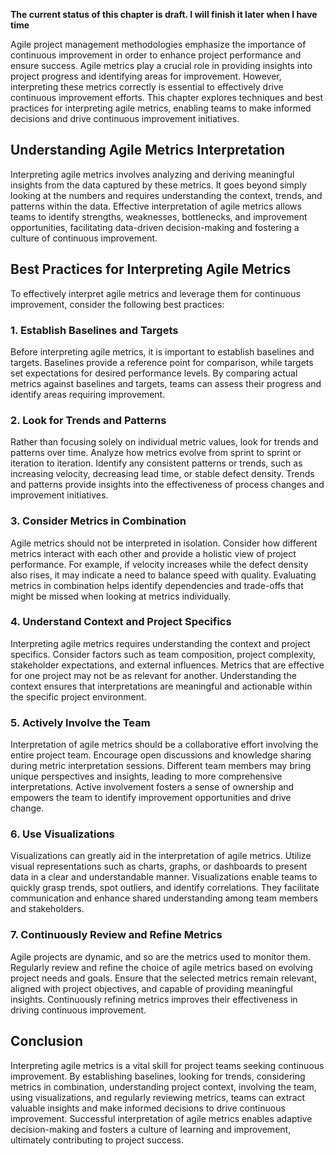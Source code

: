 **The current status of this chapter is draft. I will finish it later when I have time**

Agile project management methodologies emphasize the importance of continuous improvement in order to enhance project performance and ensure success. Agile metrics play a crucial role in providing insights into project progress and identifying areas for improvement. However, interpreting these metrics correctly is essential to effectively drive continuous improvement efforts. This chapter explores techniques and best practices for interpreting agile metrics, enabling teams to make informed decisions and drive continuous improvement initiatives.

**Understanding Agile Metrics Interpretation**
----------------------------------------------

Interpreting agile metrics involves analyzing and deriving meaningful insights from the data captured by these metrics. It goes beyond simply looking at the numbers and requires understanding the context, trends, and patterns within the data. Effective interpretation of agile metrics allows teams to identify strengths, weaknesses, bottlenecks, and improvement opportunities, facilitating data-driven decision-making and fostering a culture of continuous improvement.

**Best Practices for Interpreting Agile Metrics**
-------------------------------------------------

To effectively interpret agile metrics and leverage them for continuous improvement, consider the following best practices:

### **1. Establish Baselines and Targets**

Before interpreting agile metrics, it is important to establish baselines and targets. Baselines provide a reference point for comparison, while targets set expectations for desired performance levels. By comparing actual metrics against baselines and targets, teams can assess their progress and identify areas requiring improvement.

### **2. Look for Trends and Patterns**

Rather than focusing solely on individual metric values, look for trends and patterns over time. Analyze how metrics evolve from sprint to sprint or iteration to iteration. Identify any consistent patterns or trends, such as increasing velocity, decreasing lead time, or stable defect density. Trends and patterns provide insights into the effectiveness of process changes and improvement initiatives.

### **3. Consider Metrics in Combination**

Agile metrics should not be interpreted in isolation. Consider how different metrics interact with each other and provide a holistic view of project performance. For example, if velocity increases while the defect density also rises, it may indicate a need to balance speed with quality. Evaluating metrics in combination helps identify dependencies and trade-offs that might be missed when looking at metrics individually.

### **4. Understand Context and Project Specifics**

Interpreting agile metrics requires understanding the context and project specifics. Consider factors such as team composition, project complexity, stakeholder expectations, and external influences. Metrics that are effective for one project may not be as relevant for another. Understanding the context ensures that interpretations are meaningful and actionable within the specific project environment.

### **5. Actively Involve the Team**

Interpretation of agile metrics should be a collaborative effort involving the entire project team. Encourage open discussions and knowledge sharing during metric interpretation sessions. Different team members may bring unique perspectives and insights, leading to more comprehensive interpretations. Active involvement fosters a sense of ownership and empowers the team to identify improvement opportunities and drive change.

### **6. Use Visualizations**

Visualizations can greatly aid in the interpretation of agile metrics. Utilize visual representations such as charts, graphs, or dashboards to present data in a clear and understandable manner. Visualizations enable teams to quickly grasp trends, spot outliers, and identify correlations. They facilitate communication and enhance shared understanding among team members and stakeholders.

### **7. Continuously Review and Refine Metrics**

Agile projects are dynamic, and so are the metrics used to monitor them. Regularly review and refine the choice of agile metrics based on evolving project needs and goals. Ensure that the selected metrics remain relevant, aligned with project objectives, and capable of providing meaningful insights. Continuously refining metrics improves their effectiveness in driving continuous improvement.

**Conclusion**
--------------

Interpreting agile metrics is a vital skill for project teams seeking continuous improvement. By establishing baselines, looking for trends, considering metrics in combination, understanding project context, involving the team, using visualizations, and regularly reviewing metrics, teams can extract valuable insights and make informed decisions to drive continuous improvement. Successful interpretation of agile metrics enables adaptive decision-making and fosters a culture of learning and improvement, ultimately contributing to project success.
